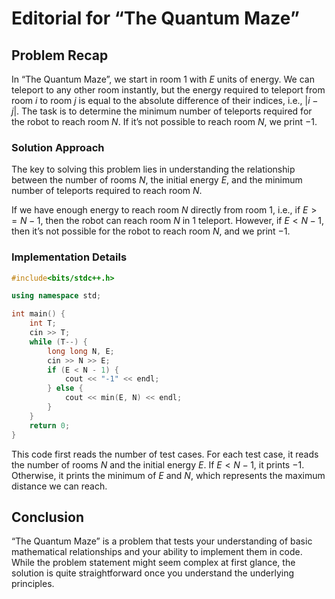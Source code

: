 # Editorial for “The Quantum Maze”

## Problem Recap

In “The Quantum Maze”, we start in room $1$ with $E$ units of energy. We can teleport to any other room instantly, but the energy required to teleport from room $i$ to room $j$ is equal to the absolute difference of their indices, i.e., $|i - j|$. The task is to determine the minimum number of teleports required for the robot to reach room $N$. If it’s not possible to reach room $N$, we print $-1$.

### Solution Approach

The key to solving this problem lies in understanding the relationship between the number of rooms $N$, the initial energy $E$, and the minimum number of teleports required to reach room $N$.

If we have enough energy to reach room $N$ directly from room $1$, i.e., if $E>= N - 1$, then the robot can reach room $N$ in $1$ teleport. However, if $E < N - 1$, then it’s not possible for the robot to reach room $N$, and we print $-1$.

### Implementation Details

```c++
#include<bits/stdc++.h>

using namespace std;

int main() {
    int T;
    cin >> T;
    while (T--) {
        long long N, E;
        cin >> N >> E;
        if (E < N - 1) {
            cout << "-1" << endl;
        } else {
            cout << min(E, N) << endl;
        }
    }
    return 0;
}
```

This code first reads the number of test cases. For each test case, it reads the number of rooms $N$ and the initial energy $E$. If $E < N - 1$, it prints $-1$. Otherwise, it prints the minimum of $E$ and $N$, which represents the maximum distance we can reach.

## Conclusion

“The Quantum Maze” is a problem that tests your understanding of basic mathematical relationships and your ability to implement them in code. While the problem statement might seem complex at first glance, the solution is quite straightforward once you understand the underlying principles.